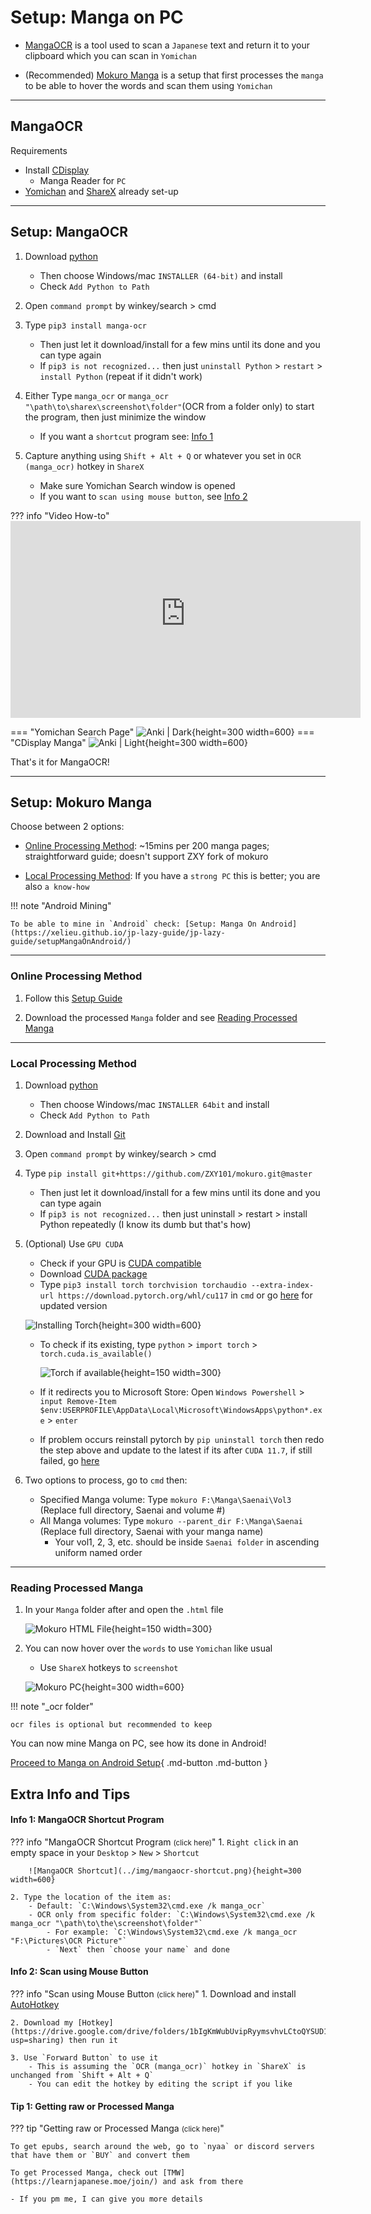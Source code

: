 # Setup: Manga on PC

- [MangaOCR](https://xelieu.github.io/jp-lazy-guide/jp-lazy-guide/setupMangaOnPC/#setup-mangaocr) is a tool used to scan a `Japanese` text and return it to your clipboard which you can scan in `Yomichan`

- (Recommended) [Mokuro Manga](https://xelieu.github.io/jp-lazy-guide/jp-lazy-guide/setupMangaOnPC/#setup-mokuro-manga) is a setup that first processes the `manga` to be able to hover the words and scan them using `Yomichan`

---

## MangaOCR

Requirements

- Install [CDisplay](https://www.cdisplay.me/)
    - Manga Reader for `PC`
- [Yomichan](https://xelieu.github.io/jp-lazy-guide/jp-lazy-guide/setupYomichan/) and [ShareX](https://xelieu.github.io/jp-lazy-guide/jp-lazy-guide/setupShareX/) already set-up

---

## Setup: MangaOCR

1. Download [python](https://www.python.org/downloads/release/python-31011/)
    - Then choose Windows/mac `INSTALLER (64-bit)` and install
    - Check `Add Python to Path`

2. Open `command prompt` by winkey/search > cmd

3. Type `pip3 install manga-ocr`
    - Then just let it download/install for a few mins until its done and you can type again
    - If `pip3 is not recognized...` then just `uninstall Python` > `restart` > `install Python` (repeat if it didn't work)

4. Either Type `manga_ocr` or `manga_ocr "\path\to\sharex\screenshot\folder"`(OCR from a folder only) to start the program, then just minimize the window
    - If you want a `shortcut` program see: [Info 1](https://xelieu.github.io/jp-lazy-guide/jp-lazy-guide/setupMangaOnPC/#info-1-mangaocr-shortcut-program)

5. Capture anything using `Shift + Alt + Q` or whatever you set in `OCR (manga_ocr)` hotkey in `ShareX`
    - Make sure Yomichan Search window is opened
    - If you want to `scan using mouse button`, see [Info 2](https://xelieu.github.io/jp-lazy-guide/jp-lazy-guide/setupMangaOnPC/#info-2-scan-using-mouse-button)

??? info "Video How-to"
    <iframe width="560" height="315" src="https://user-images.githubusercontent.com/22717958/150238361-052b95d1-0152-485f-a441-48a957536239.mp4" title="MangaOCR How-to" frameborder="0" allow="accelerometer; autoplay; clipboard-write; encrypted-media; gyroscope; picture-in-picture; web-share" allowfullscreen></iframe>

=== "Yomichan Search Page"
    ![Anki | Dark](../img/yomichan-search-page.png){height=300 width=600}
=== "CDisplay Manga"
    ![Anki | Light](../img/cdisplay-manga.png){height=300 width=600}

That's it for MangaOCR!

---

## Setup: Mokuro Manga

Choose between 2 options:

- [Online Processing Method](https://xelieu.github.io/jp-lazy-guide/jp-lazy-guide/setupMangaOnPC/#online-processing-method): ~15mins per 200 manga pages; straightforward guide; doesn't support ZXY fork of mokuro

- [Local Processing Method](https://xelieu.github.io/jp-lazy-guide/jp-lazy-guide/setupMangaOnPC/#local-processing-method): If you have a `strong PC` this is better; you are also `a know-how`

!!! note "Android Mining"

    To be able to mine in `Android` check: [Setup: Manga On Android](https://xelieu.github.io/jp-lazy-guide/jp-lazy-guide/setupMangaOnAndroid/)

---

### Online Processing Method

1. Follow this [Setup Guide](https://colab.research.google.com/drive/1zT4ubIPs3J93UJ0Di82A1ZimzXYULXNf?usp=sharing)

2. Download the processed `Manga` folder and see [Reading Processed Manga](https://xelieu.github.io/jp-lazy-guide/jp-lazy-guide/setupMangaOnPC/#reading-processed-manga)


---

### Local Processing Method

1. Download [python](https://www.python.org/downloads/release/python-31011/)
    - Then choose Windows/mac `INSTALLER 64bit` and install
    - Check `Add Python to Path`

2. Download and Install [Git](https://github.com/git-for-windows/git/releases/download/v2.40.1.windows.1/Git-2.40.1-64-bit.exe)

3. Open `command prompt` by winkey/search > cmd

4. Type `pip install git+https://github.com/ZXY101/mokuro.git@master`
    - Then just let it download/install for a few mins until its done and you can type again
    - If `pip3 is not recognized...` then just uninstall > restart > install Python repeatedly (I know its dumb but that's how)

5. (Optional) Use `GPU CUDA`
    - Check if your GPU is [CUDA compatible](https://developer.nvidia.com/cuda-gpus)
    - Download [CUDA package](https://developer.nvidia.com/cuda-downloads)
    - Type `pip3 install torch torchvision torchaudio --extra-index-url https://download.pytorch.org/whl/cu117` in `cmd` or go [here](https://pytorch.org/get-started/locally/#start-locally) for updated version

    ![Installing Torch](../img/installing-torch.png){height=300 width=600}

    - To check if its existing, type `python` > `import torch` > `torch.cuda.is_available()`

        ![Torch if available](../img/torch-if-available.png){height=150 width=300}

    - If it redirects you to Microsoft Store: Open `Windows Powershell` > `input Remove-Item $env:USERPROFILE\AppData\Local\Microsoft\WindowsApps\python*.exe` > `enter`
    - If problem occurs reinstall pytorch by `pip uninstall torch` then redo the step above and update to the latest if its after `CUDA 11.7`, if still failed, go [here](https://pytorch.org/get-started/locally/#windows-verification)

6. Two options to process, go to `cmd` then:
    - Specified Manga volume: Type `mokuro F:\Manga\Saenai\Vol3` (Replace full directory, Saenai and volume #)
    - All Manga volumes: Type `mokuro --parent_dir F:\Manga\Saenai` (Replace full directory, Saenai with your manga name)
        - Your vol1, 2, 3, etc. should be inside `Saenai folder` in ascending uniform named order

---

### Reading Processed Manga

1. In your `Manga` folder after and open the `.html` file

    ![Mokuro HTML File](../img/mokuro-html-file.png){height=150 width=300}

2. You can now hover over the `words` to use `Yomichan` like usual
    - Use `ShareX` hotkeys to `screenshot`

    ![Mokuro PC](../img/mokuro-pc.png){height=300 width=600}

!!! note "_ocr folder"

    ocr files is optional but recommended to keep

You can now mine Manga on PC, see how its done in Android!

[Proceed to Manga on Android Setup](setupMangaOnAndroid.md){ .md-button .md-button }

## Extra Info and Tips

#### Info 1: MangaOCR Shortcut Program

??? info "MangaOCR Shortcut Program <small>(click here)</small>"
    1. `Right click` in an empty space in your `Desktop` > `New` > `Shortcut`

        ![MangaOCR Shortcut](../img/mangaocr-shortcut.png){height=300 width=600}

    2. Type the location of the item as:
        - Default: `C:\Windows\System32\cmd.exe /k manga_ocr`
        - OCR only from specific folder: `C:\Windows\System32\cmd.exe /k manga_ocr "\path\to\the\screenshot\folder"`
            - For example: `C:\Windows\System32\cmd.exe /k manga_ocr "F:\Pictures\OCR Picture"`
            - `Next` then `choose your name` and done

#### Info 2: Scan using Mouse Button

??? info "Scan using Mouse Button <small>(click here)</small>"
    1. Download and install [AutoHotkey](https://www.autohotkey.com/)

    2. Download my [Hotkey](https://drive.google.com/drive/folders/1bIgKmWubUvipRyymsvhvLCtoQYSUD1q3?usp=sharing) then run it

    3. Use `Forward Button` to use it
        - This is assuming the `OCR (manga_ocr)` hotkey in `ShareX` is unchanged from `Shift + Alt + Q`
        - You can edit the hotkey by editing the script if you like

#### Tip 1: Getting raw or Processed Manga

??? tip "Getting raw or Processed Manga <small>(click here)</small>"

    To get epubs, search around the web, go to `nyaa` or discord servers that have them or `BUY` and convert them

    To get Processed Manga, check out [TMW](https://learnjapanese.moe/join/) and ask from there

    - If you pm me, I can give you more details